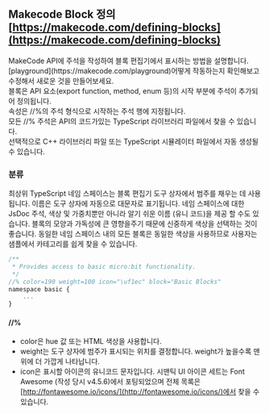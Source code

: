 ## Makecode Block 정의 [https://makecode.com/defining-blocks](https://makecode.com/defining-blocks)
<p>
 MakeCode API에 주석을 작성하여 블록 편집기에서 표시하는 방법을 설명합니다.<br>
 [playground](https://makecode.com/playground)어떻게 작동하는지 확인해보고 수정해서 새로운 것을 만들어보세요.<br>
 블록은 API 요소(export function, method, enum 등)의 시작 부분에 주석이 추가되어 정의됩니다.<br>
 속성은 //%의 주석 형식으로 시작하는 주석 행에 지정됩니다. <br>
 모든 //% 주석은 API의 코드가있는 TypeScript 라이브러리 파일에서 찾을 수 있습니다.<br>
 선택적으로 C++ 라이브러리 파일 또는 TypeScript 시뮬레이터 파일에서 자동 생성될 수 있습니다.
</p>

### 분류
최상위 TypeScript 네임 스페이스는 블록 편집기 도구 상자에서 범주를 채우는 데 사용됩니다. 이름은 도구 상자에 자동으로 대문자로 표기됩니다. 네임 스페이스에 대한 JsDoc 주석, 색상 및 가중치뿐만 아니라 알기 쉬운 이름 (유니 코드)을 제공 할 수도 있습니다. 블록의 모양과 가독성에 큰 영향을주기 때문에 신중하게 색상을 선택하는 것이 좋습니다. 동일한 네임 스페이스 내의 모든 블록은 동일한 색상을 사용하므로 사용자는 샘플에서 카테고리를 쉽게 찾을 수 있습니다.

```javascript
/**
 * Provides access to basic micro:bit functionality.
 */
//% color=190 weight=100 icon="\uf1ec" block="Basic Blocks"
namespace basic {
    ...
}
```
#### //% 
* color은 hue 값 또는 HTML 색상을 사용합니다.
* weight는 도구 상자에 범주가 표시되는 위치를 결정합니다. weight가 높을수록 맨 위에 더 가깝게 나타납니다. 
* icon은 표시할 아이콘의 유니코드 문자입니다. 시맨틱 UI 아이콘 세트는 Font Awesome (작성 당시 v4.5.6)에서 포팅되었으며 전체 목록은 [http://fontawesome.io/icons/](http://fontawesome.io/icons/)에서 찾을 수 있습니다.
